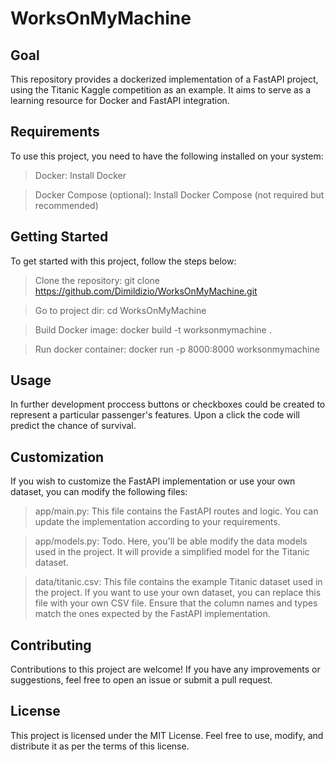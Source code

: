 # WorksOnMyMachine

## Goal
This repository provides a dockerized implementation of a FastAPI project, using the Titanic Kaggle competition as an example. It aims to serve as a learning resource for Docker and FastAPI integration.

## Requirements
To use this project, you need to have the following installed on your system:

> Docker: Install Docker

> Docker Compose (optional): Install Docker Compose (not required but recommended)

## Getting Started
To get started with this project, follow the steps below:

> Clone the repository: git clone https://github.com/Dimildizio/WorksOnMyMachine.git

> Go to project dir: cd WorksOnMyMachine

> Build Docker image: docker build -t worksonmymachine .

> Run docker container: docker run -p 8000:8000 worksonmymachine

## Usage 

In further development proccess buttons or checkboxes could be created to represent a particular passenger's features. Upon a click the code will predict the chance of survival. 

## Customization
If you wish to customize the FastAPI implementation or use your own dataset, you can modify the following files:

> app/main.py: This file contains the FastAPI routes and logic. You can update the implementation according to your requirements.

> app/models.py: Todo. Here, you'll be able modify the data models used in the project. It will provide a simplified model for the Titanic dataset.

> data/titanic.csv: This file contains the example Titanic dataset used in the project. If you want to use your own dataset, you can replace this file with your own CSV file. Ensure that the column names and types match the ones expected by the FastAPI implementation.

## Contributing
Contributions to this project are welcome! If you have any improvements or suggestions, feel free to open an issue or submit a pull request.

## License
This project is licensed under the MIT License. Feel free to use, modify, and distribute it as per the terms of this license.
